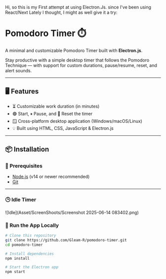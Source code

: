 Hi, so this is my First attempt at using Electron.Js. since I've been using React/Next Lately I thought, I might as well give it a try:

# Pomodoro Timer ⏱️

A minimal and customizable Pomodoro Timer built with **Electron.js**.

Stay productive with a simple desktop timer that follows the Pomodoro Technique — with support for custom durations, pause/resume, reset, and alert sounds.

---

## 🖥 Features

- ⏳ Customizable work duration (in minutes)
- 🟢 Start, ⏸ Pause, and 🔁 Reset the timer
- 🪟 Cross-platform desktop application (Windows/macOS/Linux)
- 💡 Built using HTML, CSS, JavaScript & Electron.js

---

## 📦 Installation

### 🔧 Prerequisites

- [Node.js](https://nodejs.org/) (v14 or newer recommended)
- [Git](https://git-scm.com/)

---

### 🕒 Idle Timer
![Idle](Asset/ScreenShoots/Screenshot 2025-06-14 083402.png)

### 🚀 Run the App Locally

```bash
# Clone this repository
git clone https://github.com/Gleam-R/pomodoro-timer.git
cd pomodoro-timer

# Install dependencies
npm install

# Start the Electron app
npm start
